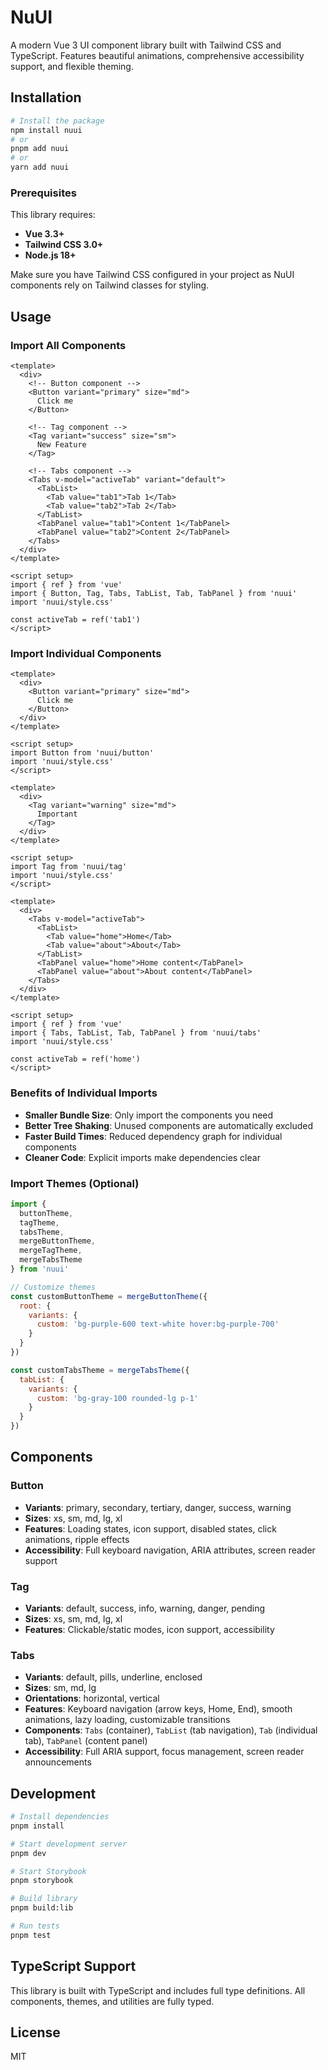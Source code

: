 # NuUI

A modern Vue 3 UI component library built with Tailwind CSS and TypeScript. Features beautiful animations, comprehensive accessibility support, and flexible theming.

## Installation

```bash
# Install the package
npm install nuui
# or
pnpm add nuui
# or
yarn add nuui
```

### Prerequisites

This library requires:
- **Vue 3.3+**
- **Tailwind CSS 3.0+**
- **Node.js 18+**

Make sure you have Tailwind CSS configured in your project as NuUI components rely on Tailwind classes for styling.

## Usage

### Import All Components

```vue
<template>
  <div>
    <!-- Button component -->
    <Button variant="primary" size="md">
      Click me
    </Button>
    
    <!-- Tag component -->
    <Tag variant="success" size="sm">
      New Feature
    </Tag>
    
    <!-- Tabs component -->
    <Tabs v-model="activeTab" variant="default">
      <TabList>
        <Tab value="tab1">Tab 1</Tab>
        <Tab value="tab2">Tab 2</Tab>
      </TabList>
      <TabPanel value="tab1">Content 1</TabPanel>
      <TabPanel value="tab2">Content 2</TabPanel>
    </Tabs>
  </div>
</template>

<script setup>
import { ref } from 'vue'
import { Button, Tag, Tabs, TabList, Tab, TabPanel } from 'nuui'
import 'nuui/style.css'

const activeTab = ref('tab1')
</script>
```

### Import Individual Components

```vue
<template>
  <div>
    <Button variant="primary" size="md">
      Click me
    </Button>
  </div>
</template>

<script setup>
import Button from 'nuui/button'
import 'nuui/style.css'
</script>
```

```vue
<template>
  <div>
    <Tag variant="warning" size="md">
      Important
    </Tag>
  </div>
</template>

<script setup>
import Tag from 'nuui/tag'
import 'nuui/style.css'
</script>
```

```vue
<template>
  <div>
    <Tabs v-model="activeTab">
      <TabList>
        <Tab value="home">Home</Tab>
        <Tab value="about">About</Tab>
      </TabList>
      <TabPanel value="home">Home content</TabPanel>
      <TabPanel value="about">About content</TabPanel>
    </Tabs>
  </div>
</template>

<script setup>
import { ref } from 'vue'
import { Tabs, TabList, Tab, TabPanel } from 'nuui/tabs'
import 'nuui/style.css'

const activeTab = ref('home')
</script>
```

### Benefits of Individual Imports

- **Smaller Bundle Size**: Only import the components you need
- **Better Tree Shaking**: Unused components are automatically excluded
- **Faster Build Times**: Reduced dependency graph for individual components
- **Cleaner Code**: Explicit imports make dependencies clear

### Import Themes (Optional)

```javascript
import { 
  buttonTheme, 
  tagTheme,
  tabsTheme,
  mergeButtonTheme, 
  mergeTagTheme,
  mergeTabsTheme 
} from 'nuui'

// Customize themes
const customButtonTheme = mergeButtonTheme({
  root: {
    variants: {
      custom: 'bg-purple-600 text-white hover:bg-purple-700'
    }
  }
})

const customTabsTheme = mergeTabsTheme({
  tabList: {
    variants: {
      custom: 'bg-gray-100 rounded-lg p-1'
    }
  }
})
```

## Components

### Button
- **Variants**: primary, secondary, tertiary, danger, success, warning
- **Sizes**: xs, sm, md, lg, xl
- **Features**: Loading states, icon support, disabled states, click animations, ripple effects
- **Accessibility**: Full keyboard navigation, ARIA attributes, screen reader support

### Tag
- **Variants**: default, success, info, warning, danger, pending
- **Sizes**: xs, sm, md, lg, xl
- **Features**: Clickable/static modes, icon support, accessibility

### Tabs
- **Variants**: default, pills, underline, enclosed
- **Sizes**: sm, md, lg
- **Orientations**: horizontal, vertical
- **Features**: Keyboard navigation (arrow keys, Home, End), smooth animations, lazy loading, customizable transitions
- **Components**: `Tabs` (container), `TabList` (tab navigation), `Tab` (individual tab), `TabPanel` (content panel)
- **Accessibility**: Full ARIA support, focus management, screen reader announcements

## Development

```bash
# Install dependencies
pnpm install

# Start development server
pnpm dev

# Start Storybook
pnpm storybook

# Build library
pnpm build:lib

# Run tests
pnpm test
```

## TypeScript Support

This library is built with TypeScript and includes full type definitions. All components, themes, and utilities are fully typed.

## License

MIT

